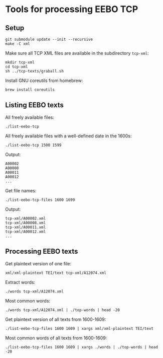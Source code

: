 Tools for processing EEBO TCP
=============================

Setup
-----

    git submodule update --init --recursive
    make -C xml

Make sure all TCP XML files are available in the subdirectory `tcp-xml`:

    mkdir tcp-xml
    cd tcp-xml
    sh ../tcp-texts/graball.sh

Install GNU coreutils from homebrew:

    brew install coreutils


Listing EEBO texts
------------------

All freely available files:

    ./list-eebo-tcp

All freely available files with a well-defined date in the 1600s:

    ./list-eebo-tcp 1500 1599

Output:

    A00002
    A00008
    A00011
    A00012
    ...

Get file names:

    ./list-eebo-tcp-files 1600 1699

Output:

    tcp-xml/A00002.xml
    tcp-xml/A00008.xml
    tcp-xml/A00011.xml
    tcp-xml/A00012.xml
    ...


Processing EEBO texts
---------------------

Get plaintext version of one file:

    xml/xml-plaintext TEI/text tcp-xml/A12074.xml

Extract words:

    ./words tcp-xml/A12074.xml

Most common words:

    ./words tcp-xml/A12074.xml | ./top-words | head -20

Get plaintext version of all texts from 1600-1609:

    ./list-eebo-tcp-files 1600 1609 | xargs xml/xml-plaintext TEI/text

Most common words of all texts from 1600-1609:

    ./list-eebo-tcp-files 1600 1609 | xargs ./words | ./top-words | head -20
